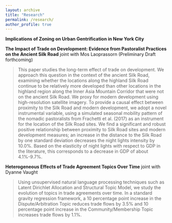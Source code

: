 ```yaml
---
layout: archive
title: "Research"
permalink: /research/
author_profile: true
---
```


**Implications of Zoning on Urban Gentrification in New York City**

**The Impact of Trade on Development: Evidence from Pastoralist Practices on the Ancient Silk Road** joint with Mos Laoprassorn (Preliminary Draft forthcoming)

> This paper studies the long-term effect of trade on development. We approach this question in the context of the ancient Silk Road, examining whether the locations along the highland Silk Road continue to be relatively more developed than other locations in the highland region along the Inner Asia Mountain Corridor that were not on the ancient Silk Road. We proxy for modern development using high-resolution satellite imagery. To provide a causal effect between proximity to the Silk Road and modern development, we adopt a novel instrumental variable, using a simulated seasonal mobility pattern of the nomadic pastoralists from Frachetti et al. (2017) as an instrument for the location of the Silk Road sites. We find a significant and robust positive relationship between proximity to Silk Road sites and modern development measures; an increase in the distance to the Silk Road by one standard deviation decreases the night lights intensity by 10.0%. Based on the elasticity of night lights with respect to GDP in the literature, this corresponds to a decrease in GDP of about 4.1%-9.7%.

**Heterogeneous Effects of Trade Agreement Topics Over Time** joint with Dyanne Vaught

> Using unsupervised natural language processing techniques such as Latent Dirichlet Allocation and Structural Topic Model, we study the evolution of topics in trade agreements over time. In a standard gravity regression framework, a 10 percentage point increase in the Dispute/Arbitration Topic reduces trade flows by 3.5% and 10 percentage point increase in the Community/Membership Topic increases trade flows by 1.1%. 
